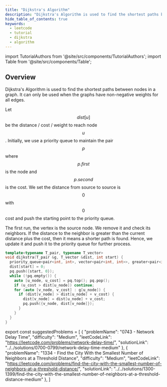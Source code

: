 ```yaml
---
title: "Dijkstra's Algorithm"
description: "Dijkstra's Algorithm is used to find the shortest paths between nodes in a graph."
hide_table_of_contents: true
keywords:
  - leetcode
  - tutorial
  - dijkstra
  - algorithm
---
```


import TutorialAuthors from '@site/src/components/TutorialAuthors';
import Table from '@site/src/components/Table';

<TutorialAuthors names="@wingkwong"/>

## Overview

Dijkstra's Algorithm is used to find the shortest paths between nodes in a graph. It can only be used when the graphs have non-negative weights for all edges.

Let $$dist[u]$$ be the distance / cost / weight to reach node $$u$$. Initially, we use a priority queue to maintain the pair $$p$$ where $$p.first$$ is the node and $$p.second$$ is the cost. We set the distance from source to source is $$0$$ with $$0$$ cost and push the starting point to the priority queue.

The first run, the vertex is the source node. We remove it and check its neighbors. If the distance to the neighbor is greater than the current distance plus the cost, then it means a shorter path is found. Hence, we update it and push it to the priority queue for further process.

```cpp
template<typename T_pair, typename T_vector>
void dijkstra(T_pair &g, T_vector &dist, int start) {
  priority_queue<pair<int, int>, vector<pair<int, int>>, greater<pair<int, int>>> pq;
  dist[start] = 0;
  pq.push({start, 0});
  while (!pq.empty()) {
    auto [u_node, u_cost] = pq.top(); pq.pop();
    if (u_cost > dist[u_node]) continue;
    for (auto [v_node, v_cost] : g[u_node]) {
      if (dist[v_node] > dist[u_node] + v_cost) {
        dist[v_node] = dist[u_node] + v_cost;
        pq.push({v_node, dist[v_node]});
      }
    }
  }
}
```

export const suggestedProblems = [
  {
    "problemName": "0743 - Network Delay Time",
    "difficulty": "Medium",
    "leetCodeLink": "https://leetcode.com/problems/network-delay-time/",
    "solutionLink": "../../solutions/0700-0799/network-delay-time-medium"
  },
  {
    "problemName": "1334 - Find the City With the Smallest Number of Neighbors at a Threshold Distance",
    "difficulty": "Medium",
    "leetCodeLink": "https://leetcode.com/problems/find-the-city-with-the-smallest-number-of-neighbors-at-a-threshold-distance/",
    "solutionLink": "../../solutions/1300-1399/find-the-city-with-the-smallest-number-of-neighbors-at-a-threshold-distance-medium"
  },
]

<Table title="Suggested Problems" data={suggestedProblems} />